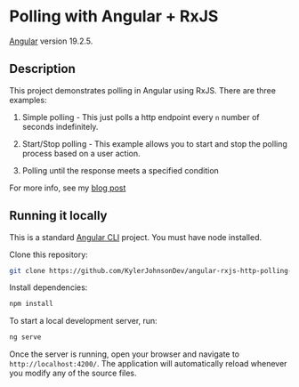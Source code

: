 # Polling with Angular + RxJS

[Angular](https://angular.dev) version 19.2.5.

## Description

This project demonstrates polling in Angular using RxJS. There are three examples:

1. Simple polling - This just polls a http endpoint every `n` number of seconds indefinitely.

2. Start/Stop polling - This example allows you to start and stop the polling process based on a user action.

3. Polling until the response meets a specified condition

For more info, see my [blog post](https://www.kylerjohnson.dev/blog/polling-http-angular-rxjs)

## Running it locally

This is a standard [Angular CLI](https://angular.dev/tools/cli) project. You must have node installed.

Clone this repository:

```bash
git clone https://github.com/KylerJohnsonDev/angular-rxjs-http-polling-examples.git
```

Install dependencies: 
```bash
npm install
```

To start a local development server, run:

```bash
ng serve
```

Once the server is running, open your browser and navigate to `http://localhost:4200/`. The application will automatically reload whenever you modify any of the source files.
